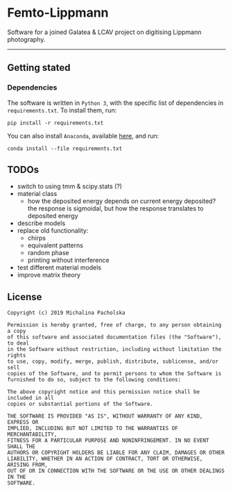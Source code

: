 # Femto-Lippmann
Software for a joined Galatea & LCAV project on digitising Lippmann photography.

---
## Getting stated

### Dependencies

The software is written in `Python 3`, with the specific list of dependencies in 
`requirements.txt`. To install them, run:
```
pip install -r requirements.txt
```

You can also install `Anaconda`, available [here](https://www.anaconda.com), 
and run:
```
conda install --file requirements.txt
```

## TODOs

 - switch to using tmm & scipy.stats (?)
 - material class 
    - how the deposited energy depends on current energy deposited?
    the response is sigmoidal, but how the response translates to deposited energy
 - describe models
 - replace old functionality:
    - chirps
    - equivalent patterns
    - random phase
    - printing without interference 
 - test different material models
 - improve matrix theory
     
     
## License

```
Copyright (c) 2019 Michalina Pacholska

Permission is hereby granted, free of charge, to any person obtaining a copy
of this software and associated documentation files (the "Software"), to deal
in the Software without restriction, including without limitation the rights
to use, copy, modify, merge, publish, distribute, sublicense, and/or sell
copies of the Software, and to permit persons to whom the Software is
furnished to do so, subject to the following conditions:

The above copyright notice and this permission notice shall be included in all
copies or substantial portions of the Software.

THE SOFTWARE IS PROVIDED "AS IS", WITHOUT WARRANTY OF ANY KIND, EXPRESS OR
IMPLIED, INCLUDING BUT NOT LIMITED TO THE WARRANTIES OF MERCHANTABILITY,
FITNESS FOR A PARTICULAR PURPOSE AND NONINFRINGEMENT. IN NO EVENT SHALL THE
AUTHORS OR COPYRIGHT HOLDERS BE LIABLE FOR ANY CLAIM, DAMAGES OR OTHER
LIABILITY, WHETHER IN AN ACTION OF CONTRACT, TORT OR OTHERWISE, ARISING FROM,
OUT OF OR IN CONNECTION WITH THE SOFTWARE OR THE USE OR OTHER DEALINGS IN THE
SOFTWARE.
```
